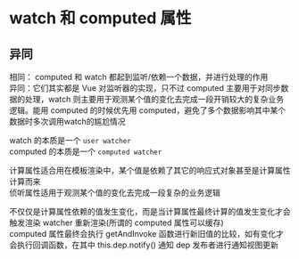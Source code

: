 # watch 和 computed 属性  
## 异同  
相同： computed 和 watch 都起到监听/依赖一个数据，并进行处理的作用  
异同：它们其实都是 Vue 对监听器的实现，只不过 computed 主要用于对同步数据的处理，watch 则主要用于观测某个值的变化去完成一段开销较大的复杂业务逻辑。能用 computed 的时候优先用 computed，避免了多个数据影响其中某个数据时多次调用watch的尴尬情况  

watch 的本质是一个 `user watcher`  
computed 的本质是一个 `computed watcher`  

计算属性适合用在模板渲染中，某个值是依赖了其它的响应式对象甚至是计算属性计算而来  
侦听属性适用于观测某个值的变化去完成一段复杂的业务逻辑  

不仅仅是计算属性依赖的值发生变化，而是当计算属性最终计算的值发生变化才会触发渲染 watcher 重新渲染(所谓的 computed 属性可以缓存)  
computed 属性最终会执行 getAndInvoke 函数进行新旧值的比较，如有变化才会执行回调函数，在其中 this.dep.notify() 通知 dep 发布者进行通知视图更新  
